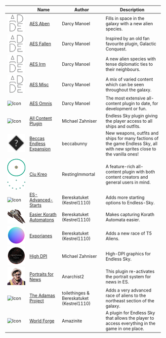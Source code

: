 
| | Name | Author | Description |
|-|------|--------|-------------|
| ![Icon](https://raw.githubusercontent.com/Adde-Endless-Sky/AES-Aben/3f569b3bf386981773b6a21b88542c039f5f5153/icon.png) | [AES Aben](https://github.com/Adde-Endless-Sky/AES-Aben/archive/3f569b3bf386981773b6a21b88542c039f5f5153.zip) | Darcy Manoel | Fills in space in the galaxy with a new alien species. |
| ![Icon](https://github.com/Adde-Endless-Sky/AES-Fallen/raw/ad47b294bb6c88dfcdbc16687598942808cbd83a/icon.png) | [AES Fallen](https://github.com/Adde-Endless-Sky/AES-Fallen/archive/ad47b294bb6c88dfcdbc16687598942808cbd83a.zip) | Darcy Manoel | Inspired by an old fan favourite plugin, Galactic Conquest. |
| ![Icon](https://github.com/Adde-Endless-Sky/AES-Irm/raw/c1f136505e9870aef325c7350ef752b1fdcf11f7/icon.png) | [AES Irm](https://github.com/Adde-Endless-Sky/AES-Irm/archive/c1f136505e9870aef325c7350ef752b1fdcf11f7.zip) | Darcy Manoel | A new alien species with tense diplomatic ties to their neighbours. |
| ![Icon](https://github.com/Adde-Endless-Sky/AES-Misc/raw/5d6e601d833d5f267f724d16a09c9ddd0d756f35/icon.png) | [AES Misc](https://github.com/Adde-Endless-Sky/AES-Misc/archive/5d6e601d833d5f267f724d16a09c9ddd0d756f35.zip) | Darcy Manoel | A mix of varied content which can be seen throughout the galaxy. |
| ![Icon](https://github.com/Adde-Endless-Sky/AES-Omnis/raw/52c8f9f21b35698ee141bd2c6e46e42711834002/icon.png) | [AES Omnis](https://github.com/Adde-Endless-Sky/AES-Omnis/archive/52c8f9f21b35698ee141bd2c6e46e42711834002.zip) | Darcy Manoel | The most extensive all-content plugin to date, for development or fun. |
| ![Icon](https://github.com/endless-sky/all-content-plugin/raw/v0.9.14/icon.png) | [All Content Plugin](https://github.com/endless-sky/all-content-plugin/archive/refs/tags/v0.9.14.zip) | Michael Zahniser | Endless Sky plugin giving the player access to all ships and outfits. |
| ![Icon](https://raw.githubusercontent.com/endless-sky/endless-sky/master/images/outfit/unknown.png) | [Beccas Endless Expansion](https://github.com/beccabunny/Beccas-Endless-Expansion/archive/refs/tags/1.2.0.zip) | beccabunny | New weapons, outfits and ships for many factions of the game Endless Sky, all with new sprites close to the vanilla ones! |
| ![Icon](https://github.com/RestingImmortal/Ciu-Kreo/raw/fe137a8624b8e875782ca9b5e3efeeae58d6f365/icon.png) | [Ciu Kreo](https://github.com/RestingImmortal/Ciu-Kreo/archive/fe137a8624b8e875782ca9b5e3efeeae58d6f365.zip) | RestingImmortal | A feature-rich all-content plugin with both content creators and general users in mind. |
| ![Icon](https://github.com/kestrel1110/ES-Advanced-Starts/raw/1.2/icon.jpg) | [ES-Advanced-Starts](https://github.com/kestrel1110/ES-Advanced-Starts/archive/refs/tags/1.2.zip) | Bereskatuket (Kestrel1110) | Adds more starting options to Endless-Sky. |
| ![Icon](https://github.com/kestrel1110/Easier-Korath-Automatons/raw/1.0.0/icon.png) | [Easier Korath Automatons](https://github.com/kestrel1110/Easier-Korath-Automatons/archive/1.0.0.zip) | Bereskatuket (Kestrel1110) | Makes capturing Korath Automata easier. |
| ![Icon](https://github.com/kestrel1110/Exporianes/raw/1.8/icon.png) | [Exporianes](https://github.com/kestrel1110/Exporianes/archive/refs/tags/1.8.zip) | Bereskatuket (Kestrel1110) | Adds a new race of T5 Aliens. |
| ![Icon](https://github.com/endless-sky/endless-sky-high-dpi/raw/v0.9.12/icon.png) | [High DPI](https://github.com/endless-sky/endless-sky-high-dpi/archive/refs/tags/v0.9.12.zip) | Michael Zahniser | High-DPI graphics for Endless Sky. |
| ![Icon](https://github.com/Anarchist2/ES-news-portraits/raw/v1.0/icon.png) | [Portraits for News](https://github.com/Anarchist2/ES-news-portraits/archive/v1.0.zip) | Anarchist2 | This plugin re-activates the portrait system for news in ES. |
| ![Icon](https://raw.githubusercontent.com/kestrel1110/Adamas-Project/v0.1.1/icon.png) | [The Adamas Project](https://github.com/kestrel1110/Adamas-Project/archive/refs/tags/v0.1.1.zip) | toilethinges & Bereskatuket (Kestrel1110) | Adds a very advanced race of aliens to the northeast section of the galaxy. |
| ![Icon](https://github.com/EndlessSkyCommunity/world-forge/raw/bf2940da78d567fd3d4006bb1fb8cbf5fd89960b/icon.png) | [World Forge](https://github.com/EndlessSkyCommunity/world-forge/archive/bf2940da78d567fd3d4006bb1fb8cbf5fd89960b.zip) | Amazinite | A plugin for Endless Sky that allows the player to access everything in the game in one place. |